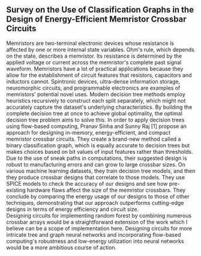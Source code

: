 <!DOCTYPE html>
<html>
  <body>
    <h2>Survey on the Use of Classification Graphs in the Design of Energy-Efficient Memristor Crossbar Circuits</h2>
    <p>Memristors are two-terminal electronic devices whose resistance is affected by one or more internal state variables. Ohm's rule, which depends on the state, describes a memristor. Its resistance is determined by the applied voltage or current across the memristor's complete past signal waveform. Memristors have a lot of practical applications because they allow for the establishment of circuit features that resistors, capacitors and inductors cannot. Spintronic devices, ultra-dense information storage, neuromorphic circuits, and programmable electronics are examples of memristors' potential novel uses. Modern decision tree methods employ heuristics recursively to construct each split separately, which might not accurately capture the dataset's underlying characteristics. By building the complete decision tree at once to achieve global optimality, the optimal decision tree problem aims to solve this. In order to apply decision trees using flow-based computing, Pranav Sinha and Sunny Raj [1] propose an approach for designing in-memory, energy-efficient, and compact memristor crossbar circuits. They create a brand-new method called a binary classification graph, which is equally accurate to decision trees but makes choices based on bit values of input features rather than thresholds. Due to the use of sneak paths in computations, their suggested design is robust to manufacturing errors and can grow to large crossbar sizes. On various machine learning datasets, they train decision tree models, and then they produce crossbar designs that correlate to those models. They use SPICE models to check the accuracy of our designs and see how pre-existing hardware flaws affect the size of the memristor crossbars. They conclude by comparing the energy usage of our designs to those of other techniques, demonstrating that our approach outperforms cutting-edge designs in terms of energy efficiency and circuit size.<br>
      Designing circuits for implementing random forest by combining numerous crossbar arrays would be a straightforward extension of the work which I believe can be a scope of implementation here. Designing circuits for more intricate tree and graph neural networks and incorporating flow-based computing's robustness and low-energy utilization into neural networks would be a more ambitious course of action.</p>
  </body>
</html>
